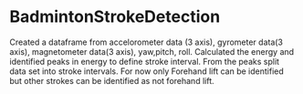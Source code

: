 # BadmintonStrokeDetection

Created a dataframe from accelorometer data (3 axis), gyrometer data(3 axis), magnetometer data(3 axis), yaw,pitch, roll. Calculated the energy and identified peaks in energy to define stroke interval. From the peaks split data set into stroke intervals. For now only Forehand lift can be identified but other strokes can be identified as not forehand lift.   
